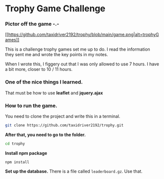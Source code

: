 # Trophy Game Challenge

### Pictor off the game -.-
[[https://github.com/taxidriver2192/trophy/blob/main/game.png|alt=trophyGames]]

This is a challenge trophy games set me up to do. I read the information they sent me and wrote the key points in my notes.

When I wrote this, I figgery out that I was only allowed to use 7 hours.
I have a bit more, closer to 10 / 11 hours.

### One of the nice things I learned.
That must be how to use **leaflet** and **jquery.ajax**

### How to run the game.
You need to clone the project and write this in a terminal.
``` bash
git clone https://github.com/taxidriver2192/trophy.git
```

**After that, you need to go to the folder.**
``` bash
cd trophy
```

**Install npm package**
```npm
npm install
```

**Set up the database.**
There is a file called `leaderboard.gz`. Use that.

